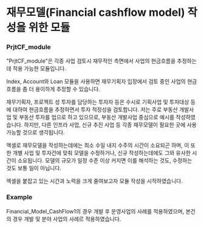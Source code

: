 # 재무모델(Financial cashflow model) 작성을 위한 모듈

### PrjtCF_module
"PrjtCF_module"은
각종 사업 검토시 재무적인 측면에서 사업의 현금흐름을 추정하는데 적용 가능한 모듈입니다.

Index, Account와 Loan 모듈을 사용하면 재무기획자 입장에서 검토 중인 사업의 현금흐름을 좀 더 용이하게 추정할 수 있습니다.

재무기획자, 프로젝트 성 투자를 담당하는 투자자 등은 수시로 기획사업 및 투자대상 등에 대하여 현금흐름을 추정하면서 투자 적정성을 검토합니다.
저는 주로 부동산 개발사업 및 부동산 투자를 업으로 하고 있으므로, 부동산 개발사업 중심으로 예시를 작성하였습니다.
하지만, 다른 인프라 사업, 신규 추진 사업 등 각종 재무모델이 필요한 곳에 사용 가능할 것으로 생각됩니다.

엑셀로 재무모델을 작성하는데에는 최소 수일 내지 수주의 시간이 소요되곤 하며,
이 또한 개별 사업 및 투자건에 맞춰 모델을 수정하거나, 신규 작성하는데에도 그와 유사한 시간이 소요됩니다.
모델의 규모가 일정 수준 이상 커지면 이를 해석하는 것도, 수정하는 것도 보통 일이 아닙니다.

엑셀을 붙잡고 있는 시간과 노력을 크게 줄여보고자 모듈 작성을 시작하였습니다.

### Example
Financial_Model_CashFlow1의 경우 개발 후 운영사업의 사례를 적용하였으며,
본건의 경우 개발 및 분야 사업의 사례르 적용하였습니다.
